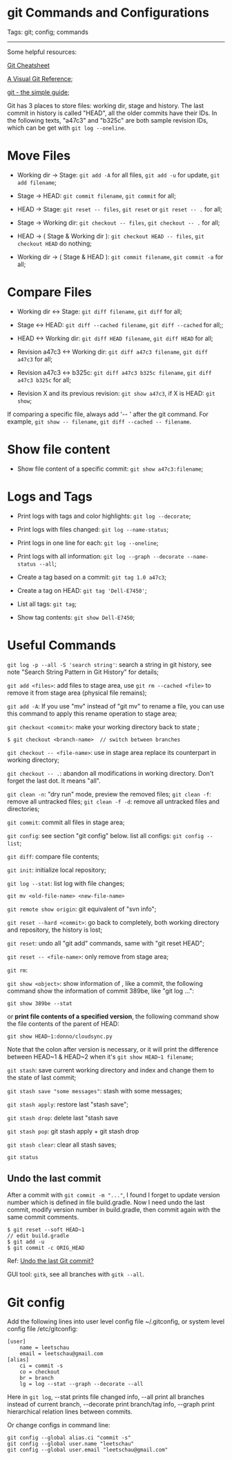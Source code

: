 # git Commands and Configurations
Tags: git; config; commands

------

Some helpful resources:

[Git Cheatsheet](http://ndpsoftware.com/git-cheatsheet.html)

[A Visual Git Reference](http://marklodato.github.io/visual-git-guide/index-en.html);

[git - the simple guide](http://rogerdudler.github.io/git-guide/);

Git has 3 places to store files: working dir, stage and history.
The last commit in history is called "HEAD",
all the older commits have their IDs.
In the following texts, "a47c3" and "b325c" are both sample revision IDs,
which can be get with `git log --oneline`.

# Move Files

* Working dir -> Stage: `git add -A` for all files, `git add -u` for update, `git add filename`;

* Stage -> HEAD: `git commit filename`, `git commit` for all;

* HEAD -> Stage: `git reset -- files`, `git reset` or `git reset -- .` for all;

* Stage -> Working dir: `git checkout -- files`, `git checkout -- .` for all;

* HEAD -> ( Stage & Working dir ): `git checkout HEAD -- files`, `git checkout HEAD` do nothing;

* Working dir -> ( Stage & HEAD ): `git commit filename`, `git commit -a` for all;

# Compare Files

* Working dir <-> Stage: `git diff filename`, `git diff` for all;

* Stage <-> HEAD: `git diff --cached filename`, `git diff --cached` for all;;

* HEAD <-> Working dir: `git diff HEAD filename`, `git diff HEAD` for all;

* Revision a47c3 <-> Working dir: `git diff a47c3 filename`, `git diff a47c3` for all;

* Revision a47c3 <-> b325c: `git diff a47c3 b325c filename`, `git diff a47c3 b325c` for all;

* Revision X and its previous revision: `git show a47c3`, if X is HEAD: `git show`;

If comparing a specific file, always add '-- <filename>' after the git command.
For example, `git show -- filename`, `git diff --cached -- filename`.

# Show file content

* Show file content of a specific commit: `git show a47c3:filename`;

# Logs and Tags

* Print logs with tags and color highlights: `git log --decorate`;

* Print logs with files changed: `git log --name-status`;

* Print logs in one line for each: `git log --oneline`;

* Print logs with all information: `git log --graph --decorate --name-status --all`;

* Create a tag based on a commit: `git tag 1.0 a47c3`;

* Create a tag on HEAD: `git tag 'Dell-E7450'`;

* List all tags: `git tag`;

* Show tag contents: `git show Dell-E7450`;

# Useful Commands

`git log -p --all -S 'search string'`: search a string in git history,
  see note "Search String Pattern in Git History" for details;

`git add <files>`: add files to stage area, use `git rm --cached <file>`
  to remove it from stage area (physical file remains);

`git add -A`: If you use "mv" instead of "git mv" to rename a file,
  you can use this command to apply this rename operation to stage area;
 
`git checkout <commit>`: make your working directory back to state <commit>; 

    $ git checkout <branch-name>  // switch between branches

`git checkout -- <file-name>`: use <file-name> in stage area replace
  its counterpart in working directory;

`git checkout -- .`: abandon all modifications in working directory.
  Don't forget the last dot. It means "all".

`git clean -n`: "dry run" mode, preview the removed files;
`git clean -f`: remove all untracked files;
`git clean -f -d`: remove all untracked files and directories;

`git commit`: commit all files in stage area;

`git config`: see section "git config" below. list all configs: `git config --list`;

`git diff`: compare file contents;

`git init`: initialize local repository; 

`git log --stat`: list log with file changes;
 
`git mv <old-file-name> <new-file-name>`

`git remote show origin`: git equivalent of "svn info";

`git reset --hard <commit>`: go back to <commit> completely,
  both working directory and repository, the history is lost;

`git reset`: undo all "git add" commands, same with "git reset HEAD";

`git reset -- <file-name>`: only remove <file-name> from stage area;

`git rm`: 

`git show <object>`: show information of <object>, like a commit,
  the following command show the information of commit 389be, like "git log ...":

    git show 389be --stat

or **print file contents of a specified version**,
the following command show the file contents of the parent of HEAD:

    git show HEAD~1:donno/cloudsync.py

Note that the colon after version is necessary,
or it will print the difference between HEAD~1 & HEAD~2 when it's
`git show HEAD~1 filename`;

`git stash`: save current working directory and index
and change them to the state of last commit;

`git stash save "some messages"`: stash with some messages;

`git stash apply`: restore last "stash save";

`git stash drop`: delete last "stash save

`git stash pop`: git stash apply + git stash drop

`git stash clear`: clear all stash saves;

`git status`

## Undo the last commit

After a commit with `git commit -m "..."`,
I found I forget to update version number which is defined in file build.gradle.
Now I need undo the last commit, modify version number in build.gradle,
then commit again with the same commit comments.

    $ git reset --soft HEAD~1
    // edit build.gradle
    $ git add -u
    $ git commit -c ORIG_HEAD

Ref: [Undo the last Git commit?](http://stackoverflow.com/questions/927358/undo-the-last-git-commit)

GUI tool: `gitk`, see all branches with `gitk --all`.

# Git config

Add the following lines into user level config file ~/.gitconfig,
or system level config file /etc/gitconfig:

    [user]
        name = leetschau
        email = leetschau@gmail.com
    [alias]
        ci = commit -s
        co = checkout
        br = branch
        lg = log --stat --graph --decorate --all

Here in `git log`, --stat prints file changed info,
--all print all branches instead of current branch,
--decorate print branch/tag info,
--graph print hierarchical relation lines between commits.

Or change configs in command line:

    git config --global alias.ci "commit -s"
    git config --global user.name "leetschau"
    git config --global user.email "leetschau@gmail.com"

